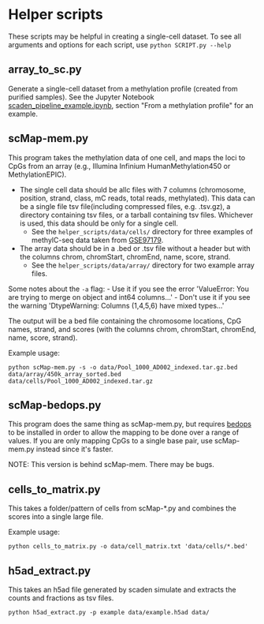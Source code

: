 # Helper scripts
These scripts may be helpful in creating a single-cell dataset.
To see all arguments and options for each script, use `python SCRIPT.py --help`


## array_to_sc.py
Generate a single-cell dataset from a methylation profile (created from purified samples).
See the Jupyter Notebook [scaden_pipeline_example.ipynb](../scaden_pipeline_example.ipynb), section "From a methylation profile" for an example.


## scMap-mem.py
This program takes the methylation data of one cell, and maps the loci to CpGs from an array (e.g., Illumina Infinium HumanMethylation450 or MethylationEPIC).

- The single cell data should be allc files with 7 columns (chromosome, position, strand, class, mC reads, total reads, methylated). This data can be a single file tsv file(including compressed files, e.g. .tsv.gz), a directory containing tsv files, or a tarball containing tsv files. Whichever is used, this data should be only for a single cell.
    - See the `helper_scripts/data/cells/` directory for three examples of methylC-seq data taken from [GSE97179](https://www.ncbi.nlm.nih.gov/geo/query/acc.cgi?acc=GSE97179).
- The array data should be in a .bed or .tsv file without a header but with the columns chrom, chromStart, chromEnd, name, score, strand.
    - See the `helper_scripts/data/array/` directory for two example array files.

Some notes about the `-a` flag:
    - Use it if you see the error 'ValueError: You are trying to merge on object and int64 columns...'
    - Don't use it if you see the warning 'DtypeWarning: Columns (1,4,5,6) have mixed types...'

The output will be a bed file containing the chromosome locations, CpG names, strand, and scores (with the columns chrom, chromStart, chromEnd, name, score, strand).

Example usage:
```
python scMap-mem.py -s -o data/Pool_1000_AD002_indexed.tar.gz.bed data/array/450k_array_sorted.bed data/cells/Pool_1000_AD002_indexed.tar.gz
```


## scMap-bedops.py
This program does the same thing as scMap-mem.py, but requires [bedops](https://bedops.readthedocs.io) to be installed in order to allow the mapping to be done over a range of values. If you are only mapping CpGs to a single base pair, use scMap-mem.py instead since it's faster.

NOTE: This version is behind scMap-mem. There may be bugs.


## cells_to_matrix.py
This takes a folder/pattern of cells from scMap-*.py and combines the scores into a single large file.

Example usage:
```
python cells_to_matrix.py -o data/cell_matrix.txt 'data/cells/*.bed'
```

## h5ad_extract.py
This takes an h5ad file generated by scaden simulate and extracts the counts and fractions as tsv files. 
```
python h5ad_extract.py -p example data/example.h5ad data/
```